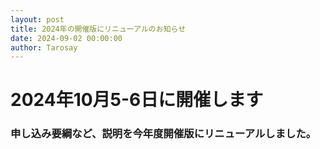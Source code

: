 ```yaml
---
layout: post
title: 2024年の開催版にリニューアルのお知らせ
date: 2024-09-02 00:00:00
author: Tarosay
---
```


# 2024年10月5-6日に開催します
### 申し込み要綱など、説明を今年度開催版にリニューアルしました。


